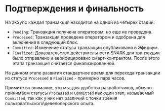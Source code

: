 # Подтверждения и финальность

На zkSync каждая транзакция находится на одной из четырех стадий:

- `Pending`: Транзакция получена оператором, но еще не проведена.
- `Processed`: Транзакция проведена оператором и одобрена для включения в следующий блок.
- `Committed`: Изменение статуса транзакции опубликовано в Эфириум.
- `Finalized`: Доказательство действительности SNARK для транзакции было отправлено и верифицировано смарт-контрактом. После этого этапа транзакция считается финализированной.

На данном этапе развития стандартное время для перехода транзакции из статуса `Processed` в `Finalized` - примерно пара часов.

Примите во внимание, что мы, для удобства разработчиков, обычно принимаем статусы `Processed` и `Committed` как один этап, называемый `Committed`, так как у них нет различий с точки зрения пользоватльского\девелоперского опыта.

